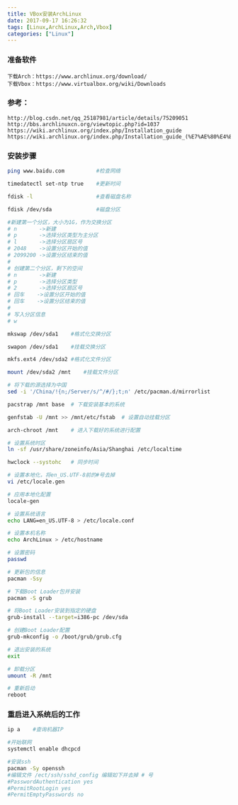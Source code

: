 ```yaml
---
title: VBox安装ArchLinux
date: 2017-09-17 16:26:32
tags: [Linux,ArchLinux,Arch,Vbox]
categories: ["Linux"]
---
```


### 准备软件
	下载Arch：https://www.archlinux.org/download/
	下载Vbox：https://www.virtualbox.org/wiki/Downloads

### 参考：
	http://blog.csdn.net/qq_25187981/article/details/75209051
	http://bbs.archlinuxcn.org/viewtopic.php?id=1037
	https://wiki.archlinux.org/index.php/Installation_guide
	https://wiki.archlinux.org/index.php/Installation_guide_(%E7%AE%80%E4%BD%93%E4%B8%AD%E6%96%87)

### 安装步骤
``` bash
ping www.baidu.com			#检查网络

timedatectl set-ntp true	#更新时间

fdisk -l					#查看磁盘名称

fdisk /dev/sda				#磁盘分区

#新建第一个分区，大小为1G，作为交换分区
# n		  ->新建
# p  	  ->选择分区类型为主分区
# l       ->选择分区扇区号
# 2048    ->设置分区开始的值
# 2099200 ->设置分区结束的值
#
# 创建第二个分区，剩下的空间
# n		  ->新建
# p  	  ->选择分区类型
# 2       ->选择分区扇区号
# 回车    ->设置分区开始的值
# 回车    ->设置分区结束的值
#
# 写入分区信息
# w

mkswap /dev/sda1	#格式化交换分区

swapon /dev/sda1	#挂载交换分区

mkfs.ext4 /dev/sda2	#格式化文件分区

mount /dev/sda2 /mnt	#挂载文件分区

# 将下载的源选择为中国
sed -i '/China/!{n;/Server/s/^/#/};t;n' /etc/pacman.d/mirrorlist

pacstrap /mnt base	# 下载安装基本的系统

genfstab -U /mnt >> /mnt/etc/fstab	# 设置自动挂载分区

arch-chroot /mnt	# 进入下载好的系统进行配置

# 设置系统时区
ln -sf /usr/share/zoneinfo/Asia/Shanghai /etc/localtime

hwclock --systohc	# 同步时间

# 设置本地化，将en_US.UTF-8前的#号去掉
vi /etc/locale.gen

# 应用本地化配置
locale-gen

# 设置系统语言
echo LANG=en_US.UTF-8 > /etc/locale.conf

# 设置本机名称
echo ArchLinux > /etc/hostname

# 设置密码
passwd

# 更新包的信息
pacman -Ssy

# 下载Boot Loader包并安装
pacman -S grub

# 将Boot Loader安装到指定的硬盘
grub-install --target=i386-pc /dev/sda

# 创建Boot Loader配置
grub-mkconfig -o /boot/grub/grub.cfg

# 退出安装的系统
exit

# 卸载分区
umount -R /mnt

# 重新启动
reboot
```

### 重启进入系统后的工作
``` bash
ip a	#查询机器IP 

#开始联网
systemctl enable dhcpcd

#安装ssh
pacman -Sy openssh
#编辑文件 /ect/ssh/sshd_config 编辑如下并去掉 # 号
#PasswordAuthentication yes
#PermitRootLogin yes 	
#PermitEmptyPasswords no

```


